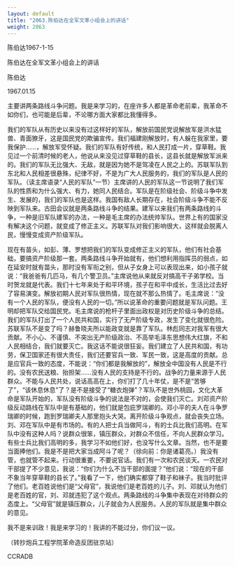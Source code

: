 ```yaml
---
layout: default
title: "2063.陈伯达在全军文革小组会上的讲话"
weight: 2063
---
```


陈伯达1967-1-15

陈伯达在全军文革小组会上的讲话

陈伯达

1967.01.15

主要讲两条路线斗争问题。我是来学习的，在座许多人都是革命老前辈，我革命不如你们，也可能是后辈，不论哪方面大家都比我懂得多。

我们的军队从有历史以来没有过这样好的军队，解放前国民党说解放军是洪水猛兽、青面獠牙，这是国民党的欺骗宣传。我们福建刚解放时，有人躲在我家里，要我保护……，解放军受怀疑。我们的军队有好传统，和人民打成一片，穿草鞋。我见过一个前清时候的老人，他说从来没见过穿草鞋的县长，这县长就是解放军派来的。我们的军队无比强大、无敌，就是因为她不是驾凌在人民之上的。苏联军队到东北和人民相差很悬殊，纪律不好，不是为广大人民服务的，我们的军队是人民的军队。（读主席语录“人民的军队”一节）主席讲的人民的军队这一节说明了我们军队的性质和为什么强大、有力，她同人民结合。军队是在阶级社会、阶级斗争中发生、发展的，我们的军队也是这样。我国有敌人长期存在，社会阶级斗争不能不反映到军队来。古田会议就是两条路线斗争的结果。建军以来我们有两条路线的斗争，一种是旧军队建军的办法，一种是毛主席的办法统帅军队。世界上有的国家没有解决这个问题，就变成了修正主义。苏联军队对我们影响很大，这样就会脱离人民，慢慢变成资产阶级军队。

现在有苗头，如彭、薄、罗想把我们的军队变成修正主义的军队，他们有社会基础，要搞资产阶级那一套。两条路线斗争开始就有，他们想利用指挥员的弱点，如在延安时就有苗头，那时没有军衔之别，但从子女身上可以表现出来，如小孩子就说：“我爸爸有几匹马，有几个警卫员。”主席说他从来就反对搞高干子弟学校。当时贺龙就是代表。我们十七年来处于和平环境，孩子在和平中成长，生活比过去好了容易演变。解放初期人民对军队很热情，现在就不那么热情了。毛主席说：“没有一个人民的军队，便没有人民的一切。”所以说革命的重要问题就是军队问题。王明却把军队交给国民党。毛主席说的枪杆子里面出政权是对历史阶级斗争的总结。我们的军队打出了一个人民共和国，实行了无产阶级专政，发生了变化就很危险。苏联军队不是变了吗？赫鲁晓夫所以能政变就是靠了军队。林彪同志对我军有很大贡献。不小心、不谨慎、不突出无产阶级政治、不高举毛泽东思想伟大红旗，不和人民相结合，我们就要灭亡。我这话不能说很狂妄。我们建立了人民共和国，有功劳，保卫国家还有很大责任，我们还要官兵一致、军民一致，这是高度的贡献。总是应官兵一致的态度，不能说：“你们都是我解放的”，解放全中国没有人民是不行的。没有农民送粮、抬担架……没有人民的支持是不行的。战争的力量来源于人民群众。不能与人民共处，说话高高在上，你们打了几十年仗，是不是“苦够了”，“该休息休息”了？是不是接受了“糖衣炮弹”？军队不是世外桃园，文化大革命是军队开始的，军队没有阶级斗争的说法是不对的，会使我们灭亡。刘邓资产阶级反动路线在军队中是有基础的，他们就是包庇罗瑞卿的。邓小平的夫人在斗争罗瑞卿的时候，跑到罗瑞卿夫人那里抱头大哭。离开阶级斗争观点，就会丧失立场。刘、邓在军队中是有市场的。有的人把士兵当做阿斗，有的士兵比我们高明。在军队中没有这种人吗？说群众很笨，镇压群众，对群众不信任，不向人民群众学习。有些士兵比我们高明的多，我学习不如他们好，也没写什么文章。当然，也不是要当面捧他们。我是不是把大家当成阿斗了呢？（徐向前：你是诸葛亮。）我没有管，也就管不起来。行动很重要，不要说官话。我们有一次和农民谈天。一农民对干部提了不少意见，我说：“你们为什么不当干部的面提？”他们说：“现在的干部不象当年穿草鞋的县长了。”我看了一下，他们确实都穿了鞋子和袜子。我当时批评了他们。老百姓说他们是“父母官”，我说他们是老百姓的儿子。刘、邓就认为他们是老百姓的官，刘、邓就违犯了这个观点。两条路线的斗争集中表现在对待群众的态度上。“父母官”就是镇压群众，儿子就会为人民服务。人民的军队就是集中群众的意见。

我不是来训政！我是来学习的！我讲的不能过分，你们议一议。

（转抄炮兵工程学院革命造反团驻京站）

CCRADB

